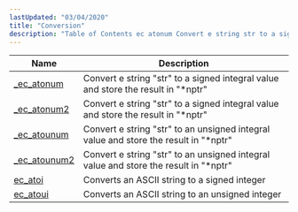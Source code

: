 ```yaml
---
lastUpdated: "03/04/2020"
title: "Conversion"
description: "Table of Contents ec atonum Convert e string str to a signed integral value and store the result in nptr ec atonum 2 Convert e string str to a signed integral value and store the result in nptr ec atounum Convert e string str to an unsigned integral value and..."
---
```



| Name                                                                                    | Description                                                                          |
|-----------------------------------------------------------------------------------------|--------------------------------------------------------------------------------------|
| [_ec_atonum](/momentum/3/3-api/apis-ec-atonum)     | Convert e string "str" to a signed integral value and store the result in "*nptr"    |
| [_ec_atonum2](/momentum/3/3-api/apis-ec-atonum-2)   | Convert e string "str" to a signed integral value and store the result in "*nptr"    |
| [_ec_atounum](/momentum/3/3-api/apis-ec-atounum)   | Convert e string "str" to an unsigned integral value and store the result in "*nptr" |
| [_ec_atounum2](/momentum/3/3-api/apis-ec-atounum-2) | Convert e string "str" to an unsigned integral value and store the result in "*nptr" |
| [ec_atoi](/momentum/3/3-api/apis-ec-atoi)           | Converts an ASCII string to a signed integer                                         |
| [ec_atoui](/momentum/3/3-api/apis-ec-atoui)         | Converts an ASCII string to an unsigned integer                                      |
